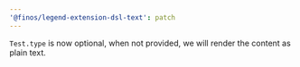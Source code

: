 ```yaml
---
'@finos/legend-extension-dsl-text': patch
---
```


`Test.type` is now optional, when not provided, we will render the content as plain text.
